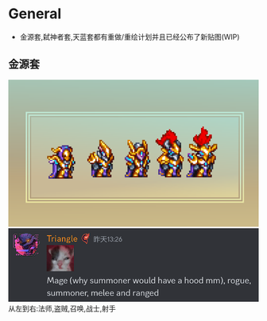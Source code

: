# General
- 金源套,弑神者套,天蓝套都有重做/重绘计划并且已经公布了新贴图(WIP)

## 金源套
![alt text](image_auric_tesla.png)
![alt text](text_auric_tesla.png)
从左到右:法师,盗贼,召唤,战士,射手